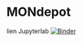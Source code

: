 # MONdepot

lien Jupyterlab
[![Binder](https://mybinder.org/badge_logo.svg)](https://mybinder.org/v2/gh/linnzzz/MONdepot/HEAD)
